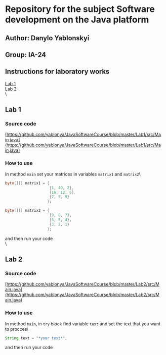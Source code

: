 # Repository for the subject Software development on the Java platform
## Author: Danylo Yablonskyi
## Group: IA-24

## Instructions for laboratory works
[Lab 1](#lab-1)\
[Lab 2](#lab-2)
\
\
## Lab 1

### Source code 
[https://github.com/yablonya/JavaSoftwareCourse/blob/master/Lab1/src/Main.java](https://github.com/yablonya/JavaSoftwareCourse/blob/master/Lab1/src/Main.java)

### How to use
In method `main` set your matrices in variables `matrix1` and `matrix2`\
```java
byte[][] matrix1 = {
                    {1, 40, 2},
                    {16, 12, 6},
                    {7, 5, 9}
                   };

byte[][] matrix2 = {
                    {9, 8, 7},
                    {6, 5, 4},
                    {3, 2, 1}
                   };
```
and then run your code
\
\
## Lab 2

### Source code 
[https://github.com/yablonya/JavaSoftwareCourse/blob/master/Lab2/src/Main.java](https://github.com/yablonya/JavaSoftwareCourse/blob/master/Lab2/src/Main.java)

### How to use
In method `main`, in `try` block find variable `text` and set the text that you want to procces\
```java
String text = "*your text*";
```
and then run your code
